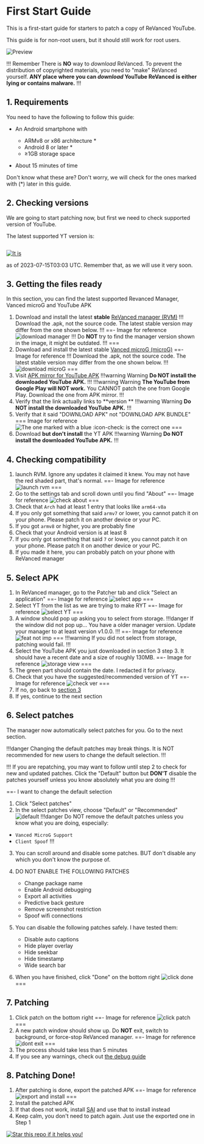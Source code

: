 # First Start Guide

This is a first-start guide for starters to patch a copy of ReVanced YouTube.

This guide is for non-root users, but it should still work for root users.

![Preview](https://github.com/SodaWithoutSparkles/revanced-troubleshooting-guide/blob/main/step-by-step/00.png?raw=true)

!!! Remember
There is **NO** way to _download_ ReVanced. To prevent the distribution of copyrighted materials, you need to "make" ReVanced yourself. 
**ANY place where you can _download_ YouTube ReVanced is either lying or contains malware.**
!!!

## 1. Requirements

You need to have the following to follow this guide:

- An Android smartphone with
    - ARMv8 or x86 architecture *
    - Android 8 or later *
    - ≥1GB storage space

- About 15 minutes of time

Don't know what these are? Don't worry, we will check for the ones marked with (*) later in this guide.

## 2. Checking versions

We are going to start patching now, but first we need to check supported version of YouTube.

The latest supported YT version is:

```

```

[![It is ](https://img.shields.io/badge/Latest%20Supported%20Version--ff0000?style=for-the-badge&logo=youtube)](https://www.apkmirror.com/apk/google-inc/youtube/youtube--release/youtube--2-android-apk-download/)

as of 2023-07-15T03:03 UTC. Remember that, as we will use it very soon.

## 3. Getting the files ready

In this section, you can find the latest supported Revanced Manager, Vanced microG and YouTube APK

1. Download and install the latest **stable** [ReVanced manager (RVM)](https://github.com/ReVanced/ReVanced-manager/releases/latest)
!!!
Download the .apk, not the source code. 
The latest stable version may differ from the one shown below.
!!!
==- Image for reference
![download manager](https://github.com/SodaWithoutSparkles/ReVanced-troubleshooting-guide/blob/main/screenshots/000-download_manager.jpg?raw=true)
!!!
Do **NOT** try to find the manager version shown in the image, it might be outdated.
!!!
===
2. Download and install the latest stable [Vanced microG (microG)](https://github.com/TeamVanced/VancedMicroG/releases/tag/v0.2.24.220220-220220001)
==- Image for reference
!!!
Download the .apk, not the source code. 
The latest stable version may differ from the one shown below.
!!!
![download microG](https://github.com/SodaWithoutSparkles/ReVanced-troubleshooting-guide/blob/main/screenshots/010-download_microg.jpg?raw=true)
===
3. Visit [APK mirror for YouTube APK](https://www.apkmirror.com/apk/google-inc/youtube/youtube--release/youtube--2-android-apk-download/)
!!!warning Warning
**Do NOT install the downloaded YouTube APK.**
!!!
!!!warning Warning
**The YouTube from Google Play will NOT work.** You CANNOT patch the one from Google Play. Download the one from APK mirror.
!!!
4. Verify that the link actually links to **version **
!!!warning Warning
**Do NOT install the downloaded YouTube APK.**
!!!
5. Verify that it said "DOWNLOAD APK" not "DOWNLOAD APK BUNDLE"
=== Image for reference
![The one marked with a blue :icon-check: is the correct one](https://github.com/SodaWithoutSparkles/ReVanced-troubleshooting-guide/blob/main/screenshots/021-verify-apk-not-bundle.jpg?raw=true)
===
6. Download **but don't install** the YT APK
!!!warning Warning
**Do NOT install the downloaded YouTube APK.**
!!!

## 4. Checking compatibility

1. launch RVM. Ignore any updates it claimed it knew. You may not have the red shaded part, that's normal.
==- Image for reference
![launch rvm](https://github.com/SodaWithoutSparkles/ReVanced-troubleshooting-guide/blob/main/screenshots/040-first_launch_manager.jpg?raw=true)
===
2. Go to the settings tab and scroll down until you find "About"
==- Image for reference
![check about](https://github.com/SodaWithoutSparkles/ReVanced-troubleshooting-guide/blob/main/screenshots/050-check_about.jpg?raw=true)
===
3. Check that `Arch` had at least 1 entry that looks like `arm64-v8a`
4. If you only got something that said `armv7` or lower, you cannot patch it on your phone. Please patch it on another device or your PC.
5. If you got `armv8` or higher, you are probably fine
6. Check that your Android version is at least 8
7. If you only got something that said `7` or lower, you cannot patch it on your phone. Please patch it on another device or your PC.
8. If you made it here, you can probably patch on your phone with ReVanced manager

## 5. Select APK

1. In ReVanced manager, go to the Patcher tab and click "Select an application"
==- Image for reference
![select app](https://github.com/SodaWithoutSparkles/ReVanced-troubleshooting-guide/blob/main/screenshots/060-select_application.jpg?raw=true)
===
2. Select YT from the list as we are trying to make RYT
==- Image for reference
![select YT](https://github.com/SodaWithoutSparkles/ReVanced-troubleshooting-guide/blob/main/screenshots/070-select_YT.jpg?raw=true)
===
3. A window should pop up asking you to select from storage.
!!!danger If the window did not pop up...
You have a older manager version. Update your manager to at least version v1.0.0.
!!!
==- Image for reference
![feat not imp](https://github.com/SodaWithoutSparkles/ReVanced-troubleshooting-guide/blob/main/screenshots/080-select_from_storage.jpg?raw=true)
===
!!!warning 
If you did not select from storage, patching would fail.
!!!
4. Select the YouTube APK you just downloaded in section 3 step 3. It should have a recent date and a size of roughly 130MB.
==- Image for reference
![storage view](https://github.com/SodaWithoutSparkles/ReVanced-troubleshooting-guide/blob/main/screenshots/090-select_YT_apk.jpg?raw=true)
===
5. The green part should contain the date. I redacted it for privacy.
6. Check that you have the suggested/recommended version of YT
==- Image for reference
![check ver](https://github.com/SodaWithoutSparkles/ReVanced-troubleshooting-guide/blob/main/screenshots/100-check_version.jpg?raw=true)
===
7. If no, go back to [section 3](#3-getting-the-files-ready)
8. If yes, continue to the next section

## 6. Select patches

The manager now automatically select patches for you. Go to the next section. 

!!!danger
Changing the default patches may break things. It is NOT recommended for new users to change the default selection.
!!!

!!!
If you are repatching, you may want to follow until step 2 to check for new and updated patches. 
Click the "Default" button but **DON'T** disable the patches yourself unless you know absolutely what you are doing
!!!

==- I want to change the default selection
1. Click "Select patches"
2. In the select patches view, choose "Default" or "Recommended"
![default](https://github.com/SodaWithoutSparkles/ReVanced-troubleshooting-guide/blob/main/screenshots/110-select_default.jpg?raw=true)
!!!danger
Do NOT remove the default patches unless you know what you are doing, especially:
- `Vanced MicroG Support`
- `Client Spoof`
!!!
3. You can scroll around and disable some patches. BUT don't disable any which you don't know the purpose of.
4. DO NOT ENABLE THE FOLLOWING PATCHES
    - Change package name
    - Enable Android debugging
    - Export all activities
    - Predictive back gesture
    - Remove screenshot restriction
    - Spoof wifi connections
5. You can disable the following patches safely. I have tested them:
    - Disable auto captions
    - Hide player overlay
    - Hide seekbar
    - Hide timestamp
    - Wide search bar

6. When you have finished, click "Done" on the bottom right
![click done](https://github.com/SodaWithoutSparkles/ReVanced-troubleshooting-guide/blob/main/screenshots/120-click_done.jpg?raw=true)
===

## 7. Patching

1. Click patch on the bottom right
==- Image for reference
![click patch](https://github.com/SodaWithoutSparkles/ReVanced-troubleshooting-guide/blob/main/screenshots/130-go_patch.jpg?raw=true)
===
2. A new patch window should show up. Do **NOT** exit, switch to background, or force-stop ReVanced manager.
==- Image for reference
![dont exit](https://github.com/SodaWithoutSparkles/ReVanced-troubleshooting-guide/blob/main/screenshots/140-dont_exit.jpg?raw=true)
===
3. The process should take less than 5 minutes
4. If you see any warnings, check out [the debug guide](/troubleshoot/00-trouble-shooting.md)

## 8. Patching Done!

1. After patching is done, export the patched APK
==- Image for reference
![export and install](https://github.com/SodaWithoutSparkles/ReVanced-troubleshooting-guide/blob/main/screenshots/150-export_install.jpg?raw=true)
===
2. Install the patched APK
3. If that does not work, install [SAI](https://play.google.com/store/apps/details?id=com.aefyr.sai) and use that to install instead
4. Keep calm, you don't need to patch again. Just use the exported one in Step 1

[![Star this repo if it helps you!](https://img.shields.io/github/stars/SodaWithoutSparkles/revanced-troubleshooting-guide?style=for-the-badge&logo=github)](https://github.com/SodaWithoutSparkles/revanced-troubleshooting-guide)

